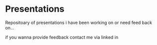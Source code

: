 # Presentations
Repositoary of presentations i have been working on or need feed back on...

if you wanna provide feedback contact me via linked in 
